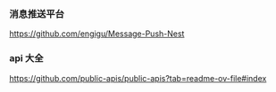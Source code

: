 ### 消息推送平台
https://github.com/engigu/Message-Push-Nest

### api 大全
https://github.com/public-apis/public-apis?tab=readme-ov-file#index


